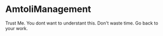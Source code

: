 # AmtoliManagement
Trust Me. You dont want to understant this. Don't waste time. Go back to your work.
